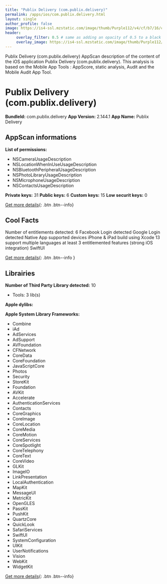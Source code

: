 ```yaml
---
title: "Publix Delivery (com.publix.delivery)"
permalink: /apps/ios/com.publix.delivery.html
layout: single
author_profile: false
image: https://is4-ssl.mzstatic.com/image/thumb/Purple112/v4/cf/b7/16/cfb7164f-1b9b-2f18-5b5f-789632722473/AppIcon-0-1x_U007emarketing-0-7-0-0-85-220.png/512x512bb.jpg
header: 
     overlay_filter: 0.5 # same as adding an opacity of 0.5 to a black background
     overlay_image: https://is4-ssl.mzstatic.com/image/thumb/Purple112/v4/cf/b7/16/cfb7164f-1b9b-2f18-5b5f-789632722473/AppIcon-0-1x_U007emarketing-0-7-0-0-85-220.png/512x512bb.jpg
---
```

Publix Delivery (com.publix.delivery) AppScan description of the content of the iOS application Publix Delivery (com.publix.delivery). This analysis is based on the Mobile App Tools : AppScore, static analysis, Audit and the Mobile Audit App Tool.

# Publix Delivery (com.publix.delivery)

**BundleId:** com.publix.delivery
**App Version:** 2.144.1
**App Name:** Publix Delivery


## AppScan informations 

**List of permissions:** 
- NSCameraUsageDescription
- NSLocationWhenInUseUsageDescription
- NSBluetoothPeripheralUsageDescription
- NSPhotoLibraryUsageDescription
- NSMicrophoneUsageDescription
- NSContactsUsageDescription
  
  
**Private keys:** 31
**Public keys:** 6
**Custom keys:** 15
**Low securit keys:** 0
  
[Get more details](/pricing.html){: .btn .btn--info}

## Cool Facts

Number of entitlements detected: 6
Facebook Login detected
Google Login detected
Native App
supported devices iPhone & iPad
build using Xcode 13
support multiple languages
at least 3 entitlemented features (strong iOS integration)
SwiftUI
  
[Get more details](/pricing.html){: .btn .btn--info }

## Librairies 
**Number of Third Party Library detected:** 10
- Tools: 3 lib(s)


**Apple dylibs:**


**Apple System Library Frameworks:**
- Combine
- iAd
- AdServices
- AdSupport
- AVFoundation
- CFNetwork
- CoreData
- CoreFoundation
- JavaScriptCore
- Photos
- Security
- StoreKit
- Foundation
- AVKit
- Accelerate
- AuthenticationServices
- Contacts
- CoreGraphics
- CoreImage
- CoreLocation
- CoreMedia
- CoreMotion
- CoreServices
- CoreSpotlight
- CoreTelephony
- CoreText
- CoreVideo
- GLKit
- ImageIO
- LinkPresentation
- LocalAuthentication
- MapKit
- MessageUI
- MetricKit
- OpenGLES
- PassKit
- PushKit
- QuartzCore
- QuickLook
- SafariServices
- SwiftUI
- SystemConfiguration
- UIKit
- UserNotifications
- Vision
- WebKit
- WidgetKit


  
[Get more details](/pricing.html){: .btn .btn--info}

